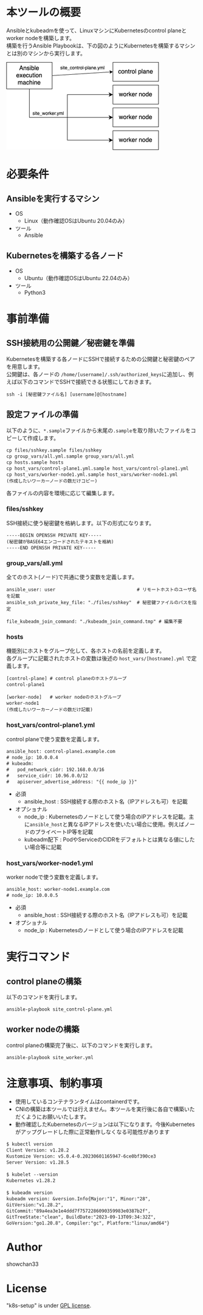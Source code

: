# 本ツールの概要

Ansibleとkubeadmを使って、LinuxマシンにKubernetesのcontrol planeとworker nodeを構築します。<br>
構築を行うAnsible Playbookは、下の図のようにKubernetesを構築するマシンとは別のマシンから実行します。

![](./doc/k8s-setup.png)

# 必要条件

## Ansibleを実行するマシン

* OS
    * Linux（動作確認OSはUbuntu 20.04のみ）
* ツール
    * Ansible

## Kubernetesを構築する各ノード

* OS
    * Ubuntu（動作確認OSはUbuntu 22.04のみ）
* ツール
    * Python3

# 事前準備

## SSH接続用の公開鍵／秘密鍵を準備

Kubernetesを構築する各ノードにSSHで接続するための公開鍵と秘密鍵のペアを用意します。<br>
公開鍵は、各ノードの ``/home/[username]/.ssh/authorized_keys``に追加し、例えば以下のコマンドでSSHで接続できる状態にしておきます。

```
ssh -i [秘密鍵ファイル名] [username]@[hostname]
```

## 設定ファイルの準備
以下のように、``*.sample``ファイルから末尾の``.sample``を取り除いたファイルをコピーして作成します。

```
cp files/sshkey.sample files/sshkey
cp group_vars/all.yml.sample group_vars/all.yml
cp hosts.sample hosts
cp host_vars/control-plane1.yml.sample host_vars/control-plane1.yml
cp host_vars/worker-node1.yml.sample host_vars/worker-node1.yml
(作成したいワーカーノードの数だけコピー)
```

各ファイルの内容を環境に応じて編集します。

### files/sshkey

SSH接続に使う秘密鍵を格納します。以下の形式になります。
```
-----BEGIN OPENSSH PRIVATE KEY-----
(秘密鍵がBASE64エンコードされたテキストを格納)
-----END OPENSSH PRIVATE KEY-----
```

### group_vars/all.yml

全てのホスト(ノード)で共通に使う変数を定義します。
```
ansible_user: user                              # リモートホストのユーザ名を記載
ansible_ssh_private_key_file: "./files/sshkey"  # 秘密鍵ファイルのパスを指定

file_kubeadm_join_command: "./kubeadm_join_command.tmp" # 編集不要
```

### hosts

機能別にホストをグループ化して、各ホストの名前を定義します。<br>
各グループに記載されたホストの変数は後述の ``host_vars/[hostname].yml`` で定義します。
```
[control-plane] # control planeのホストグループ
control-plane1

[worker-node]   # worker nodeのホストグループ
worker-node1
(作成したいワーカーノードの数だけ記載)
```
### host_vars/control-plane1.yml

control planeで使う変数を定義します。<br>

```
ansible_host: control-plane1.example.com
# node_ip: 10.0.0.4
# kubeadm:
#   pod_network_cidr: 192.168.0.0/16
#   service_cidr: 10.96.0.0/12
#   apiserver_advertise_address: "{{ node_ip }}"
```

* 必須
    * ansible_host : SSH接続する際のホスト名（IPアドレスも可）を記載
* オプショナル
    * node_ip : Kubernetesのノードとして使う場合のIPアドレスを記載。主に``ansible_host``と異なるIPアドレスを使いたい場合に使用。例えばノードのプライベートIP等を記載
    * kubeadm配下 : PodやServiceのCIDRをデフォルトとは異なる値にしたい場合等に記載

### host_vars/worker-node1.yml

worker nodeで使う変数を定義します。<br>

```
ansible_host: worker-node1.example.com
# node_ip: 10.0.0.5
```

* 必須
    * ansible_host : SSH接続する際のホスト名（IPアドレスも可）を記載
* オプショナル
    * node_ip : Kubernetesのノードとして使う場合のIPアドレスを記載

# 実行コマンド

## control planeの構築

以下のコマンドを実行します。
```
ansible-playbook site_control-plane.yml
```

## worker nodeの構築

control planeの構築完了後に、以下のコマンドを実行します。
```
ansible-playbook site_worker.yml
```

# 注意事項、制約事項

* 使用しているコンテナランタイムはcontainerdです。
* CNIの構築は本ツールでは行えません。本ツールを実行後に各自で構築いただくようにお願いいたします。
* 動作確認したKubernetesのバージョンは以下になります。今後Kubernetesがアップグレードした際に正常動作しなくなる可能性があります

```
$ kubectl version
Client Version: v1.28.2
Kustomize Version: v5.0.4-0.20230601165947-6ce0bf390ce3
Server Version: v1.28.5

$ kubelet --version
Kubernetes v1.28.2

$ kubeadm version
kubeadm version: &version.Info{Major:"1", Minor:"28", GitVersion:"v1.28.2", GitCommit:"89a4ea3e1e4ddd7f7572286090359983e0387b2f", GitTreeState:"clean", BuildDate:"2023-09-13T09:34:32Z", GoVersion:"go1.20.8", Compiler:"gc", Platform:"linux/amd64"}
```

# Author
showchan33

# License
"k8s-setup" is under [GPL license](https://www.gnu.org/licenses/licenses.en.html).
 
